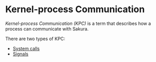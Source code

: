 # Kernel-process Communication

*Kernel-process Communication (KPC)* is a term that
describes how a process can communicate with Sakura.

There are two types of KPC:

- [System calls](syscalls.md)
- [Signals](./signals.md)
